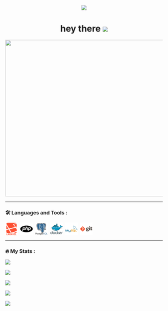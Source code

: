 <div id="header" align="center">
  <img src="https://media.giphy.com/media/M9gbBd9nbDrOTu1Mqx/giphy.gif" width="100"/>
</div>

<h1 align="center">
  hey there
  <img src="https://media.giphy.com/media/hvRJCLFzcasrR4ia7z/giphy.gif" width="30px"/>
</h1>

<div align="center">
  <img src="https://media3.giphy.com/media/fygfeYhDOPrhTOHZ7v/giphy.gif?cid=ecf05e47jzswfa81ofvl08q924jahf4r270l60vqd8zh14hd&ep=v1_gifs_search&rid=giphy.gif&ct=g" width="800" height="500"/>
</div>

---

### :hammer_and_wrench: Languages and Tools :
<div>
  <img src="https://github.com/devicons/devicon/blob/master/icons/laravel/laravel-plain-wordmark.svg" title="Laravel" alt="Vue" width="40" height="40"/>&nbsp;
  <img src="https://github.com/devicons/devicon/blob/master/icons/php/php-plain.svg" title="React" alt="Php" width="40" height="40"/>&nbsp;
  <img src="https://github.com/devicons/devicon/blob/master/icons/postgresql/postgresql-original-wordmark.svg"  title="PostgreSql" alt="CSS" width="40" height="40"/>&nbsp;
  <img src="https://github.com/devicons/devicon/blob/master/icons/docker/docker-original-wordmark.svg" title="Docker" alt="HTML" width="40" height="40"/>&nbsp;
  <img src="https://github.com/devicons/devicon/blob/master/icons/mysql/mysql-original-wordmark.svg" title="MySql" alt="JavaScript" width="40" height="40"/>&nbsp;
  <img src="https://github.com/devicons/devicon/blob/master/icons/git/git-original-wordmark.svg" title="Git" **alt="Git" width="40" height="40"/>
</div>

---

### :fire: My Stats :

![](https://github-profile-summary-cards.vercel.app/api/cards/profile-details?username=TeriyakiX&theme=dark)

![](https://github-profile-summary-cards.vercel.app/api/cards/most-commit-language?username=TeriyakiX&theme=dark)

![](https://github-profile-summary-cards.vercel.app/api/cards/repos-per-language?username=TeriyakiX&theme=dark)

![](https://github-profile-summary-cards.vercel.app/api/cards/stats?username=TeriyakiX&theme=dark)

![](https://github-profile-summary-cards.vercel.app/api/cards/productive-time?username=TeriyakiX&theme=dark)
